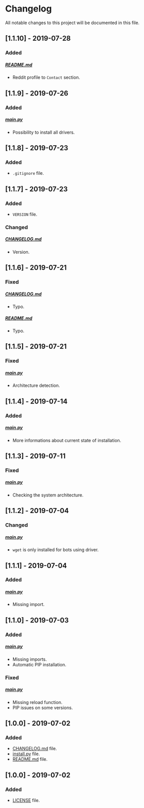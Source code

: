 # Changelog

All notable changes to this project will be documented in this file.

## [1.1.10] - 2019-07-28

### Added

##### [README.md](README.md)

- Reddit profile to `Contact` section.

## [1.1.9] - 2019-07-26

### Added

##### [main.py](main.py)

- Possibility to install all drivers.

## [1.1.8] - 2019-07-23

### Added

- `.gitignore` file.

## [1.1.7] - 2019-07-23

### Added

- `VERSION` file.

### Changed

##### [CHANGELOG.md](CHANGELOG.md)

- Version.

## [1.1.6] - 2019-07-21

### Fixed

##### [CHANGELOG.md](CHANGELOG.md)

- Typo.

##### [README.md](README.md)

- Typo.

## [1.1.5] - 2019-07-21

### Fixed

##### [main.py](main.py)

- Architecture detection.

## [1.1.4] - 2019-07-14

### Added

##### [main.py](main.py)

- More informations about current state of installation.

## [1.1.3] - 2019-07-11

### Fixed

##### [main.py](main.py)

- Checking the system architecture.

## [1.1.2] - 2019-07-04

### Changed

##### [main.py](main.py)

- `wget` is only installed for bots using driver.

## [1.1.1] - 2019-07-04

### Added

##### [main.py](main.py)

- Missing import.

## [1.1.0] - 2019-07-03

### Added

##### [main.py](main.py)

- Missing imports.
- Automatic PIP installation.

### Fixed

##### [main.py](main.py)

- Missing reload function.
- PIP issues on some versions.

## [1.0.0] - 2019-07-02

### Added

- [CHANGELOG.md](CHANGELOG.md) file.
- [install.py](install.py) file.
- [README.md](README.md) file.

## [1.0.0] - 2019-07-02

### Added

- [LICENSE](LICENSE) file.
